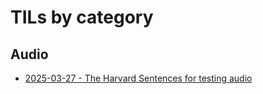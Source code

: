 # TILs by category

## Audio
* [2025-03-27 - The Harvard Sentences for testing audio](the_harvard_sentences_for_testing_audio.md)
